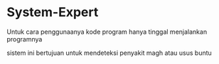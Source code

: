 # System-Expert

Untuk cara penggunaanya kode program hanya tinggal menjalankan programnya

sistem ini bertujuan untuk mendeteksi penyakit magh atau usus buntu

